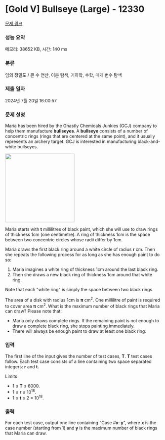 # [Gold V] Bullseye (Large) - 12330 

[문제 링크](https://www.acmicpc.net/problem/12330) 

### 성능 요약

메모리: 38652 KB, 시간: 140 ms

### 분류

임의 정밀도 / 큰 수 연산, 이분 탐색, 기하학, 수학, 매개 변수 탐색

### 제출 일자

2024년 7월 20일 16:00:57

### 문제 설명

<p>Maria has been hired by the Ghastly Chemicals Junkies (GCJ) company to help them manufacture <strong>bullseyes</strong>. A <strong>bullseye</strong> consists of a number of concentric rings (rings that are centered at the same point), and it usually represents an archery target. GCJ is interested in manufacturing black-and-white bullseyes. </p>

<p><img alt="" src="https://onlinejudgeimages.s3.amazonaws.com/problem/12329/images-53.png" style="height:222px; width:224px"></p>

<p>Maria starts with <strong>t</strong> millilitres of black paint, which she will use to draw rings of thickness 1cm (one centimetre). A ring of thickness 1cm is the space between two concentric circles whose radii differ by 1cm.</p>

<p>Maria draws the first black ring around a white circle of radius <strong>r</strong> cm. Then she repeats the following process for as long as she has enough paint to do so:</p>

<ol>
	<li>Maria imagines a white ring of thickness 1cm around the last black ring.</li>
	<li>Then she draws a new black ring of thickness 1cm around that white ring.</li>
</ol>

<p>Note that each "white ring" is simply the space between two black rings.</p>

<p>The area of a disk with radius 1cm is <strong>π</strong> cm<sup>2</sup>. One millilitre of paint is required to cover area <strong>π</strong> cm<sup>2</sup>. What is the maximum number of black rings that Maria can draw? Please note that:</p>

<ul>
	<li>Maria only draws complete rings. If the remaining paint is not enough to draw a complete black ring, she stops painting immediately.</li>
	<li>There will always be enough paint to draw at least one black ring.</li>
</ul>

### 입력 

 <p>The first line of the input gives the number of test cases, <strong>T</strong>. <strong>T</strong> test cases follow. Each test case consists of a line containing two space separated integers: <strong>r</strong> and <strong>t.</strong></p>

<p>Limits</p>

<ul>
	<li>1 ≤ <strong>T</strong> ≤ 6000.</li>
	<li>1 ≤ <strong>r</strong> ≤ 10<sup>18</sup>.</li>
	<li>1 ≤ <strong>t</strong> ≤ 2 × 10<sup>18</sup>.</li>
</ul>

### 출력 

 <p>For each test case, output one line containing "Case #<strong>x</strong>: <strong>y</strong>", where <strong>x</strong> is the case number (starting from 1) and <strong>y</strong> is the maximum number of black rings that Maria can draw.</p>

